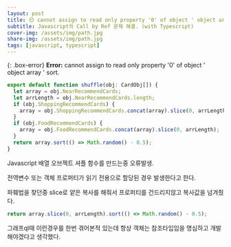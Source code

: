 ```yaml
---
layout: post
title: 😔 cannot assign to read only property '0' of object ' object array ' sort
subtitle: Javascript의 Call by Ref 문제 해결. (with Typescript)
cover-img: /assets/img/path.jpg
share-img: /assets/img/path.jpg
tags: [javascript, typescript]
---
```


{: .box-error}
**Error:** cannot assign to read only property '0' of object ' object array ' sort.

```javascript
export default function shuffle(obj: CardObj[]) {
  let array = obj.NearRecommendCards;
  let arrLength = obj.NearRecommendCards.length;
  if (obj.ShoppingRecommendCards) {
    array = obj.ShoppingRecommendCards.concat(array).slice(0, arrLength);
  }
  if (obj.FoodRecommendCards) {
    array = obj.FoodRecommendCards.concat(array).slice(0, arrLength);
  }
  return array.sort(() => Math.random() - 0.5);
}
```

Javascript 배열 오브젝트 셔플 함수를 만드는중 오류발생.

전역변수 또는 객체 프로퍼티가 읽기 전용으로 할당된 경우 발생한다고 한다.

파훼법을 찾던중 slice로 얕은 복사를 해줘서 프로퍼티를 건드리지않고 복사값을 넘겨줬다.

```javascript
return array.slice(0, arrLength).sort(() => Math.random() - 0.5);
```

그래프ql때 이런경우를 한번 겪어본적 있는데 
항상 객체는 참조타입임을 명심하고 개발해야겠다고 생각했다.
